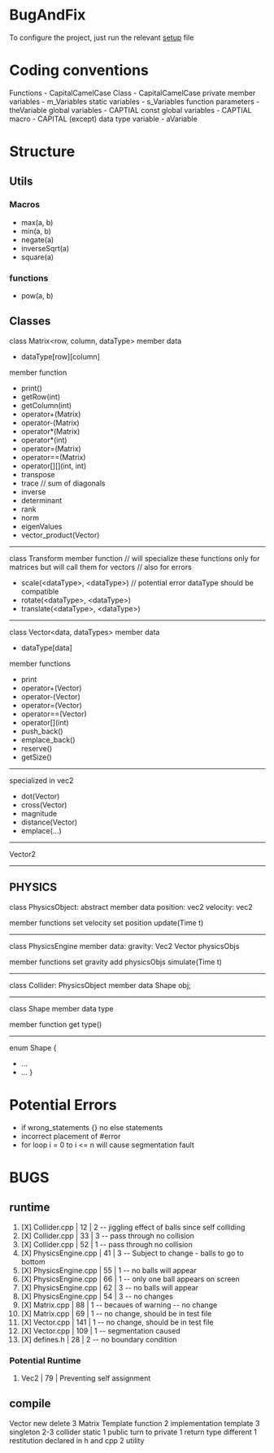 # BugAndFix

To configure the project, just run the relevant [setup](Setup) file

# Coding conventions
Functions - CapitalCamelCase
Class - CapitalCamelCase
private member variables - m_Variables
static variables - s_Variables
function parameters - theVariable
global variables - CAPTIAL
const global variables - CAPTIAL
macro - CAPITAL (except) data type
variable - aVariable


# Structure
## Utils
### Macros
- max(a, b)
- min(a, b)
- negate(a)
- inverseSqrt(a)
- square(a)

### functions
- pow(a, b)

## Classes

class Matrix\<row, column, dataType\>
member data
- dataType\[row][column]

member function
- print()
- getRow(int)
- getColumn(int)
- operator+(Matrix)
- operator-(Matrix)
- operator\*(Matrix)
- operator\*(int)
- operator=(Matrix)
- operator==(Matrix)
- operator\[]\[](int, int)
- transpose
- trace // sum of diagonals
- inverse
- determinant
- rank
- norm
- eigenValues
- vector_product(Vector)

--------------------------------------------------

class Transform
member function
// will specialize these functions only for matrices but will call them for vectors
// also for errors
- scale(\<dataType>, \<dataType>) // potential error dataType should be compatible
- rotate(\<dataType>, \<dataType>)
- translate(\<dataType>, \<dataType>)

--------------------------------------------------

class Vector\<data, dataTypes\>
member data
- dataType[data]

member functions
- print
- operator+(Vector)
- operator-(Vector)
- operator=(Vector)
- operator==(Vector)
- operator\[](int)
- push_back()
- emplace_back()
- reserve()
- getSize()


------------------------------------------
specialized in vec2
- dot(Vector)
- cross(Vector)
- magnitude
- distance(Vector)
- emplace(...)

--------------------------------------------------
Vector2


--------------------------------------------------
PHYSICS
--------------------------------------------------
class PhysicsObject: abstract
member data
position: vec2
velocity: vec2

member functions
set velocity
set position
update(Time t)

--------------------------------------------------

class PhysicsEngine
member data:
gravity: Vec2
Vector physicsObjs

member functions
set gravity
add physicsObjs
simulate(Time t)

--------------------------------------------------

class Collider: PhysicsObject
member data
Shape obj;

--------------------------------------------------
class Shape
member data
type

member function
get type()

--------------------------------------------------
enum Shape {
- ...
- ...
}

# Potential Errors

- if wrong_statements {} no else statements
- incorrect placement of \#error
- for loop i = 0 to i <= n will cause segmentation fault

# BUGS
## runtime
1. [X] Collider.cpp | 12 | 2 -- jiggling effect of balls since self colliding
2. [X] Collider.cpp | 33 | 3 -- pass through no collision
3. [X] Collider.cpp | 52 | 1 -- pass through no collision
4. [X] PhysicsEngine.cpp | 41 | 3 -- Subject to change - balls to go to bottom
5. [X] PhysicsEngine.cpp | 55 | 1 -- no balls will appear
6. [X] PhysicsEngine.cpp | 66 | 1 -- only one ball appears on screen
7. [X] PhysicsEngine.cpp | 62 | 3 -- no balls will appear
8. [X] PhysicsEngine.cpp | 54 | 3 -- no changes
9. [X] Matrix.cpp | 88 | 1 -- becaues of warning -- no change
10. [X] Matrix.cpp | 69 | 1 -- no change, should be in test file
10. [X] Vector.cpp | 141 | 1 -- no change, should be in test file
10. [X] Vector.cpp | 109 | 1 -- segmentation caused
11. [X] defines.h | 28 | 2 -- no boundary condition
### Potential Runtime
1. Vec2 | 79 | Preventing self assignment
## compile
Vector new delete 3
Matrix Template function 2
implementation template 3
singleton 2-3
collider static 1
public turn to private 1
return type different 1
restitution declared in h and cpp 2
utility
